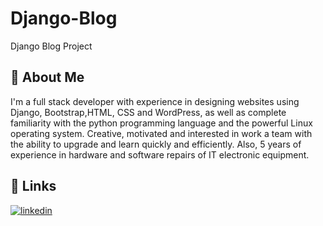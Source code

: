 # Django-Blog
Django Blog Project
## 🚀 About Me
I'm a full stack developer with experience in designing websites using Django, Bootstrap,HTML, CSS and WordPress, as well as complete familiarity with the python programming language and the powerful Linux operating system. Creative, motivated and interested in work a team with the ability to upgrade and learn quickly and efficiently. Also, 5 years of experience in hardware and software repairs of IT electronic equipment.

## 🔗 Links
[![linkedin](https://img.shields.io/badge/linkedin-0A66C2?style=for-the-badge&logo=linkedin&logoColor=white)](https://www.linkedin.com/in/saeid-saadatigero/)


